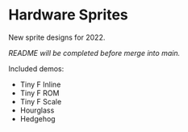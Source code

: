 # Hardware Sprites

New sprite designs for 2022.

_README will be completed before merge into main._

Included demos:

* Tiny F Inline
* Tiny F ROM
* Tiny F Scale
* Hourglass
* Hedgehog
